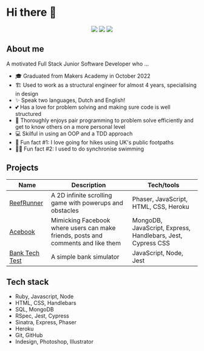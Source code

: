 # Hi there 👋

<div align="center">
  <a href="https://www.linkedin.com/in/naomi-schl%C3%B6sser-1a0861150/"><img src="https://img.shields.io/badge/LinkedIn-0077B5?style=for-the-badge&logo=linkedin&logoColor=white"></a>
    <a href="https://github.com/naomischlosser/CV/blob/main/CV-Naomi-Schlo%CC%88sser.pdf"><img src="https://img.shields.io/badge/PDF CV-97bcc8?style=for-the-badge&logo=cv&logoColor=white"></a>
    <a href="https://github.com/naomischlosser/CV"><img src="https://img.shields.io/badge/GithubCV-4B4B4B?style=for-the-badge&logo=github&logoColor=white"></a>
</div>

## About me
A motivated Full Stack Junior Software Developer who ...

- 🎓 Graduated from Makers Academy in October 2022
- 🏗️ Used to work as a structural engineer for almost 4 years, specialising in design
- ✨ Speak two languages, Dutch and English!
- 💕 Has a love for problem solving and making sure code is well structured
- 👥 Thoroughly enjoys pair programming to problem solve efficiently and get to know others on a more personal level
- 💻 Skilful in using an OOP and a TDD approach
- 🌳 Fun fact #1: I love going for hikes using UK's public footpaths
- 🏊‍♀️ Fun fact #2: I used to do synchronise swimming

## Projects

| Name                                                             | Description       | Tech/tools                           |
| ---------------------------------------------------------------- | ----------------- | ------------------------------------ |
| [ReefRunner](https://github.com/naomischlosser/team-sea-urchins) | A 2D infinite scrolling game with powerups and obstacles | Phaser, JavaScript, HTML, CSS, Heroku |
| [Acebook](https://github.com/naomischlosser/acebook-node-slugs) | Mimicking Facebook where users can make friends, posts and comments and like them | MongoDB, JavaScript, Express, Handlebars, Jest, Cypress CSS |
| [Bank Tech Test](https://github.com/naomischlosser/individual-challenges/tree/main/bank-tech-test) | A simple bank simulator | JavaScript, Node, Jest |

## Tech stack
- Ruby, Javascript, Node
- HTML, CSS, Handlebars
- SQL, MongoDB
- RSpec, Jest, Cypress
- Sinatra, Express, Phaser
- Heroku
- Git, GitHub
- Indesign, Photoshop, Illustrator
